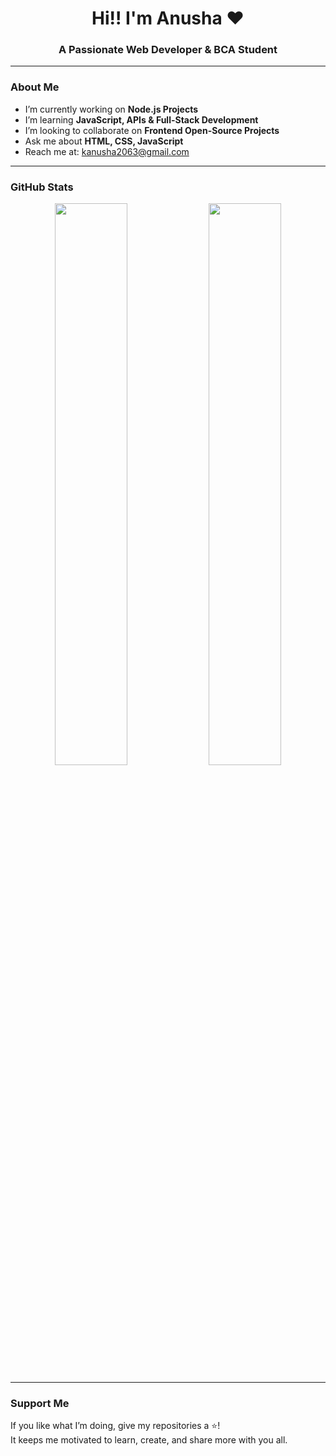 <h1 align="center">Hi!! I'm Anusha ❤️</h1>
<h3 align="center">A Passionate Web Developer & BCA Student</h3>







---

### About Me

- I’m currently working on **Node.js Projects**
-  I’m learning **JavaScript, APIs & Full-Stack Development**
-  I’m looking to collaborate on **Frontend Open-Source Projects**
- Ask me about **HTML, CSS, JavaScript**
- Reach me at: [kanusha2063@gmail.com](mailto:kanusha2063@gmail.com)

---







### GitHub Stats

<p align="center">
  <img src="https://github-readme-stats.vercel.app/api?username=anusha2063&show_icons=true&theme=tokyonight" width="48%"/>
  <img src="https://github-readme-stats.vercel.app/api/top-langs/?username=anusha2063&layout=compact&theme=tokyonight" width="48%"/>
</p>


---

###  Support Me

If you like what I’m doing, give my repositories a ⭐!  
It keeps me motivated to learn, create, and share more with you all. 

